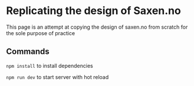 # Replicating the design of Saxen.no
This page is an attempt at copying the design of saxen.no from scratch for the sole purpose of practice

## Commands
`npm install` to install dependencies

`npm run dev` to start server with hot reload
